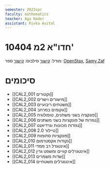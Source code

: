 ```yaml
---
semester: 2023spr
faculty: mathematics
teacher: Aga Nader
assistant: Rivka Avital
---
```


# 10404 חדו"א 2מ'

מודל: [קישור](https://moodle2223.technion.ac.il/course/view.php?id=2717)
סילבוס: [קישור](https://moodle2223.technion.ac.il/mod/page/view.php?id=245027)
ספר: [OpenStax](https://math.libretexts.org/Bookshelves/Calculus/Calculus_(OpenStax)), [Samy Zaf](https://samyzaf.com/technion/hedva2t/hedva2.pdf)
# סיכומים
- [[CAL2_001 וקטורים]]
- [[CAL2_002 מישורים וישרים]]
- [[CAL2_003 משטחים ריבועיים]]
- [[CAL2_004 עקומים במרחב]]
- [[CAL2_005 פונקציה בשני משתנים, טופולוגיה]]
- [[CAL2_006 נגזרות של פונקציות בשני משתנים]]
- [[CAL2_007 נגזרות מכוונות וגרדיאנט]]
- [[CAL2_008 טיילור 2.0]]
- [[CAL2_009 פונקציות סתומות]]
- [[CAL2_010 נקודות אקסטרמום]]
- [[CAL2_011 אינטגרל רב ממדי]]
- [[CAL2_012 אינטגרלים קוויים ומשפט גרין]]
- [[CAL2_013 שדות משמרים]]
- [[CAL2_014 אינטגרלים משטחיים]]

